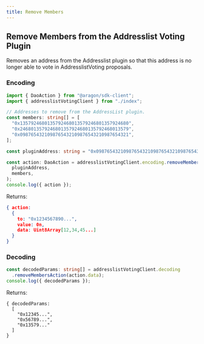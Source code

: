 ```yaml
---
title: Remove Members
---
```


## Remove Members from the Addresslist Voting Plugin

Removes an address from the Addresslist plugin so that this address is no longer able to vote in AddresslistVoting proposals.

### Encoding

```ts
import { DaoAction } from "@aragon/sdk-client";
import { addresslistVotingClient } from "./index";

// Addresses to remove from the AddressList plugin.
const members: string[] = [
  "0x1357924680135792468013579246801357924680",
  "0x2468013579246801357924680135792468013579",
  "0x0987654321098765432109876543210987654321",
];

const pluginAddress: string = "0x0987654321098765432109876543210987654321"; // the address of the AddresslistVoting plugin contract installed in the DAO

const action: DaoAction = addresslistVotingClient.encoding.removeMembersAction(
  pluginAddress,
  members,
);
console.log({ action });
```


Returns:

```json
{ action:
  {
    to: "0x1234567890...",
    value: 0n,
    data: Uint8Array[12,34,45...]
  }
}
```

### Decoding

```ts
const decodedParams: string[] = addresslistVotingClient.decoding
  .removeMembersAction(action.data);
console.log({ decodedParams });
```


Returns:

```
{ decodedParams:
  [
    "0x12345...",
    "0x56789...",
    "0x13579..."
  ]
}
```